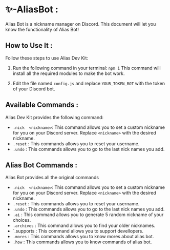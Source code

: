 

# ✨-AliasBot :

Alias Bot is a  nickname manager on Discord. This document will let you know the  functionality of Alias Bot!

## How to Use It :

Follow these steps to use Alias Dev Kit:

1. Run the following command in your terminal:
`npm i` This command will install all the required modules to make the bot work.

2. Edit the file named `config.js` and replace `YOUR_TOKEN_BOT` with the token of your Discord bot.

## Available Commands :

Alias Dev Kit provides the following command:
 

-  `.nick  <nickname>`: This command allows you to set a custom nickname for you on your Discord server.  Replace `<nickname>` with the desired nickname.
-  `.reset` : This commands allows you to reset your username.
-  `.undo` : This commands allows you to go to the last nick names you add.

## Alias Bot Commands :

Alias Bot provides all the original commands

-  `.nick  <nickname>`: This command allows you to set a custom nickname for you on your Discord server.  Replace `<nickname>` with the desired nickname.
-  `.reset` : This commands allows you to reset your username.
-  `.undo` : This commands allows you to go to the last nick names you add.
-  `.ai` : This command allows you to generate 5 random nickname of your choices.
-  `.archives` : This command allows you to find your older nicknames.
-  `.supports : This command allows you to support devellopers.
-  `.mores` : This commands allows you to know mores about alias bot.
-  `.how` : This commands allows you to know commands of alias bot.









